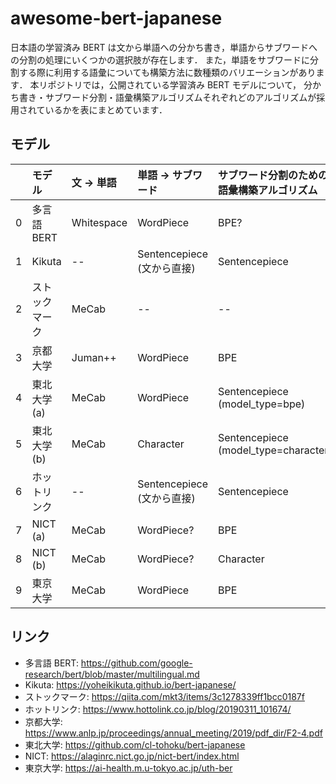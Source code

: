 # awesome-bert-japanese

日本語の学習済み BERT は文から単語への分かち書き，単語からサブワードへの分割の処理にいくつかの選択肢が存在します．
また，単語をサブワードに分割する際に利用する語彙についても構築方法に数種類のバリエーションがあります．
本リポジトリでは，公開されている学習済み BERT モデルについて，
分かち書き・サブワード分割・語彙構築アルゴリズムそれぞれどのアルゴリズムが採用されているかを表にまとめています．


## モデル


|      | モデル           | 文 -> 単語     | 単語 -> サブワード           | サブワード分割のための語彙構築アルゴリズム     |
| ---: | :--------------- | :------------- | :--------------------------- | :--------------------------------------------- |
| 0    | 多言語 BERT      | Whitespace     | WordPiece                    | BPE?                                           |
| 1    | Kikuta           | --             | Sentencepiece (文から直接)   | Sentencepiece                                  |
| 2    | ストックマーク   | MeCab          | --                           | --                                             |
| 3    | 京都大学         | Juman++        | WordPiece                    | BPE                                            |
| 4    | 東北大学 (a)     | MeCab          | WordPiece                    | Sentencepiece (model_type=bpe)                 |
| 5    | 東北大学 (b)     | MeCab          | Character                    | Sentencepiece (model_type=character)           |
| 6    | ホットリンク     | --             | Sentencepiece (文から直接)   | Sentencepiece                                  |
| 7    | NICT (a)         | MeCab          | WordPiece?                   | BPE                                            |
| 8    | NICT (b)         | MeCab          | WordPiece?                   | Character                                      |
| 9    | 東京大学         | MeCab          | WordPiece                    | BPE                                            |



## リンク

- 多言語 BERT: https://github.com/google-research/bert/blob/master/multilingual.md
- Kikuta: https://yoheikikuta.github.io/bert-japanese/
- ストックマーク: https://qiita.com/mkt3/items/3c1278339ff1bcc0187f
- ホットリンク: https://www.hottolink.co.jp/blog/20190311_101674/
- 京都大学: https://www.anlp.jp/proceedings/annual_meeting/2019/pdf_dir/F2-4.pdf
- 東北大学: https://github.com/cl-tohoku/bert-japanese
- NICT: https://alaginrc.nict.go.jp/nict-bert/index.html
- 東京大学: https://ai-health.m.u-tokyo.ac.jp/uth-ber
